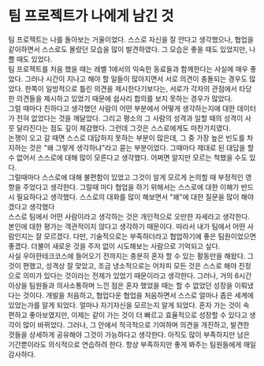 # 팀 프로젝트가 나에게 남긴 것


팀 프로젝트는 나를 돌아보는 거울이었다. 스스로 자신을 잘 안다고 생각했으나,
협업을 같이하면서 스스로도 몰랐던 모습을 많이 발견하였다. 그 모습은 좋을 때도
있었지만, 나쁠 때도 있었다. <br>
 팀 프로젝트를 처음 했을 때는 레벨 1에서의 익숙한 동료들과 함께한다는 사실에
매우 좋았다. 그러나 시간이 지나고 해야 할 일들이 많아지면서 서로 의견이 충돌되는
경우도 많았다. 한쪽이 일방적으로 틀린 의견을 제시한다기보다는, 서로가 각자의 관점에서
타당한 의견들을 제시하고 있었기 때문에 쉽사리 합의를 보지 못하는 경우가 많았다.
<br>
그럴 때마다 친하다고 생각했던 사람이 어떤 부분에서 어떻게 생각하는지에 대한 데이터가
전혀 없었다는 것을 깨달았다. 그리고 평소의 그 사람의 성격과 일할 때의 성격이 사뭇
달라진다는 점도 깊이 체감했다. 그런데 그것은 스스로에게도 마찬가지였다.
<br>
논쟁이 오고 갈 때면 스스로 대답하지 못하는 부분이 많은데, 그 중 가장 높은 빈도를
차지하는 것은 "왜 그렇게 생각하냐"라고 묻는 부분이었다. 그때마다 제대로 된 대답을
할 수 없어서 스스로에 대해 많이 모른다고 생각했다. 어쩌면 알지만 모르는 척했을 수도 있다.
<br>
 그럴때마다 스스로에 대해 불편함이 있었고 그것이 알게 모르게 논의할 때 부정적인 
영향을 주었다고 생각한다. 그럴때 마다 협업을 하기 위해서는 스스로에 대한 이해가
반드시 필요하다고 생각했다. 스스로의 대화를 많이 해보면서 "왜"에 대한 질문을 많이
해야 겠다고 생각했다
<br>
 스스로 팀에서 어떤 사람이라고 생각하는 것은 개인적으로 오만한 자세라고 생각한다.
본인에 대한 평가는 객관적이지 않다고 생각하기 때문이다. 따라서 내가 팀에서 어떤 사람인지는
잘 모르겠다. 다만, 기술적으로는 부족하더라고 협업하기에 좋은 팀원이었으면 좋겠다.
더불어 새로운 것을 주저 없이 시도해보는 사람으로 기억되고 싶다. 
<br>
 사실 우아한테크코스에 들어오기 전까지는 충분히 혼자 할 수 있는 활동만을 해왔다.
그것이 편했고, 성격상 잘 맞았고, 조금 냉소적으로는 어차피 모든 것은 스스로 해야 진정으로
의미가 있다는 것이라는 전제가 있었기 때문이라고 생각한다. 그러나, 거의 6시간 이상을 팀원들과
의사소통하며 느낀 점은 혼자 했었을 때는 할 수 없었던 성장을 이뤄냈다는 것이다.
개발을 처음하고, 협업다운 협업을 처음하면서 스스로 얼마나 좁은 세계에 있었는가를 
알게 되었다. 얼마나 자기자신을 모르는지 알게 되었다. 혼자 가는 것이 속 편하고 좋아보였지만,
이제는 같이 가는 것이 더 빠르고 효율적으로 성장할 수 있다고 생각이 많이 바뀌었다.
그러나, 그 안에서 적극적으로 기여하며 의견을 개진하고, 발견한 것들을 상세하게 공유해야
그것이 가능하다고 생각한다. 아직도 많이 부족하지만 남은 기간뿐이라도 의식적으로
연습하려 한다. 항상 부족하지만 좋게 봐주는 팀원들에게 매일 감사하다.

